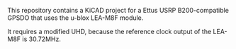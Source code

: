 This repository contains a KiCAD project for a Ettus USRP B200-compatible
GPSDO that uses the u-blox LEA-M8F module.

It requires a modified UHD, because the reference clock output of the LEA-M8F is
30.72MHz.
